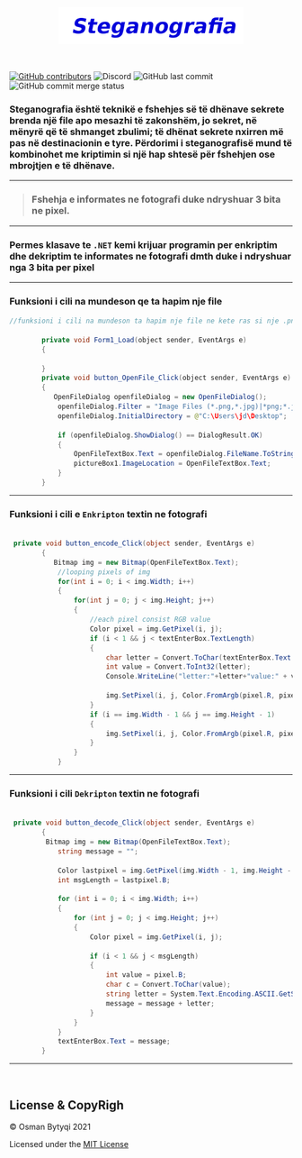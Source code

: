 <p align="center">
  <img src="stego.png"  style="width:330px">
</p>

<!-- ## Steganografia është teknikë e fshehjes së të dhënave sekrete brenda një file apo mesazhi të zakonshëm, jo ​​sekret, në mënyrë që të shmanget zbulimi; të dhënat sekrete nxirren më pas në destinacionin e tyre. Përdorimi i steganografisë mund të kombinohet me kriptimin si një hap shtesë për fshehjen ose mbrojtjen e të dhënave. -->
<br/>

[![GitHub contributors](https://img.shields.io/github/contributors/OsmanBytyqi/SiguriaeteDhenave?color=&logo=github&style=for)](https://github.com/OsmanBytyqi/SiguriaeteDhenave/graphs/contributors)
![Discord](https://img.shields.io/discord/834805264048848946?logo=discord&logoColor=green&style=for)
![GitHub last commit](https://img.shields.io/github/last-commit/OsmanBytyqi/SiguriaeteDhenave?color=blue&logo=github&style=for)
![GitHub commit merge status](https://img.shields.io/github/commit-status/OsmanBytyqi/Siguriaetedhenave/master/74b2f7ce17a6b95f2a4ea2a923e205ce8e42587d?logo=github)

### Steganografia është teknikë e fshehjes së të dhënave sekrete brenda një file apo mesazhi të zakonshëm, jo ​​sekret, në mënyrë që të shmanget zbulimi; të dhënat sekrete nxirren më pas në destinacionin e tyre. Përdorimi i steganografisë mund të kombinohet me kriptimin si një hap shtesë për fshehjen ose mbrojtjen e të dhënave.

---


 > ### Fshehja e informates ne fotografi duke ndryshuar 3 bita ne pixel.


---
### Permes klasave te `.NET` kemi krijuar programin per enkriptim dhe dekriptim te informates ne fotografi dmth duke i ndryshuar nga 3 bita per pixel
---




### Funksioni i cili na mundeson qe ta hapim nje file

```java
//funksioni i cili na mundeson ta hapim nje file ne kete ras si nje .png .jpg

        private void Form1_Load(object sender, EventArgs e)
        {

        }
        private void button_OpenFile_Click(object sender, EventArgs e)
        {
           OpenFileDialog openfileDialog = new OpenFileDialog();
            openfileDialog.Filter = "Image Files (*.png,*.jpg)|*png;*.jpg";
            openfileDialog.InitialDirectory = @"C:\Users\jd\Desktop";

            if (openfileDialog.ShowDialog() == DialogResult.OK)
            {
                OpenFileTextBox.Text = openfileDialog.FileName.ToString();
                pictureBox1.ImageLocation = OpenFileTextBox.Text;
            }
        }
```
---
### Funksioni i cili e   `Enkripton` textin ne fotografi

```C#

 private void button_encode_Click(object sender, EventArgs e)
        {
           Bitmap img = new Bitmap(OpenFileTextBox.Text);
            //looping pixels of img
            for(int i = 0; i < img.Width; i++)
            {
                for(int j = 0; j < img.Height; j++)
                {
                    //each pixel consist RGB value
                    Color pixel = img.GetPixel(i, j);
                    if (i < 1 && j < textEnterBox.TextLength)
                    {
                        char letter = Convert.ToChar(textEnterBox.Text.Substring(j, 1));
                        int value = Convert.ToInt32(letter);
                        Console.WriteLine("letter:"+letter+"value:" + value);

                        img.SetPixel(i, j, Color.FromArgb(pixel.R, pixel.G, value));
                    }
                    if (i == img.Width - 1 && j == img.Height - 1)
                    {
                        img.SetPixel(i, j, Color.FromArgb(pixel.R, pixel.G, textEnterBox.TextLength));
                    }
                }
            }
```
---
### Funksioni i cili `Dekripton` textin ne fotografi
```C#

 private void button_decode_Click(object sender, EventArgs e)
        {
         Bitmap img = new Bitmap(OpenFileTextBox.Text);
            string message = "";

            Color lastpixel = img.GetPixel(img.Width - 1, img.Height - 1);
            int msgLength = lastpixel.B;

            for (int i = 0; i < img.Width; i++)
            {
                for (int j = 0; j < img.Height; j++)
                {
                    Color pixel = img.GetPixel(i, j);

                    if (i < 1 && j < msgLength)
                    {
                        int value = pixel.B;
                        char c = Convert.ToChar(value);
                        string letter = System.Text.Encoding.ASCII.GetString(new byte[] { Convert.ToByte(c) });
                        message = message + letter;
                    }
                }
            }
            textEnterBox.Text = message;
        }
```


---
<br/>

##  License & CopyRigh

 
 © Osman Bytyqi 2021
 
Licensed under the [MIT License](https://github.com/OsmanBytyqi/SiguriaeteDhenave/blob/master/LICENSE)




